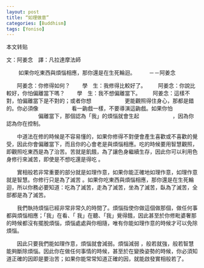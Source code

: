```yaml
---
layout: post
title: “如理做意”
categories: [Buddhism]
tags: [Yoniso]
---
```

本文转贴

文：阿姜念　譯：凡拉達摩法師
　　


　　 如果你吃東西與煩惱相應，那你還是在生死輪迴。
　　 －－阿姜念

　　阿姜念：你修得如何？ 
　　學　生：我修得比較好了。 
　　阿姜念：你說比較好，你怕偏離當下嗎？ 
　　學　生：我不想偏離當下。 
　　阿姜念：這樣不對，怕偏離當下是不對的；或者你想
　　　　　　更能觀照得住身心，那都是錯的。你必須像
　　　　　　看一齣戲一樣，不要導演這齣戲。如果你怕
　　　　　　偏離當下，那個認為「我」的煩惱就會生起
　　　　　　，因為你認為你在控制。

　　中道法在修的時候是不容易懂的，如果你修得不對便會產生喜歡或不喜歡的覺受，因此你會偏離當下，而且你的心會老是與煩惱相應。吃的時候要用智慧觀照，即觀照吃東西是為了治苦。苦就是飢餓，為了讓色身繼續生存，因此你可以利用色身修行來滅苦，即使是不想吃還是得吃
。

　　實相般若非常重要的部分就是如理作意，如果你能正確地如理作意，如理作意就是智慧。你修行只是為了滅苦
。如果你吃東西與煩惱相應，那你還是在生死輪迴，所以你務必要知道：吃為了滅苦，走為了滅苦，坐為了滅苦，臥為了滅苦，全部都是為了滅苦。

　　我們執持煩惱已經非常非常久的時間了。煩惱指使你做這個做那個，做任何事都與煩惱相應；「我」在看、「
我」在聽、「我」覺得餓，因此甚至於你修毗婆奢那的時候都沒有擺脫煩惱，煩惱處處與你相隨，唯有你能如理作意的時候才可以免除煩惱。

　　因此只要我們能如理作意，煩惱就會減弱。煩惱減弱
，般若就強，般若智慧能夠斷除煩惱。因此你在做任何事情的時候，甚至於在變換姿勢的時候，你必須知道正確的因即是要治苦；如果你能常常知道正確的因，就能啟發實相般若了。


